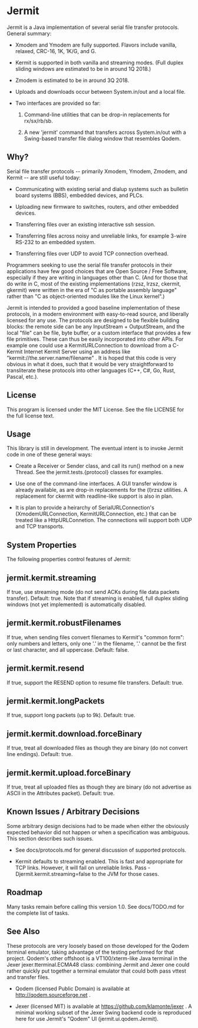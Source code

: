 Jermit
======

Jermit is a Java implementation of several serial file transfer
protocols.  General summary:

  * Xmodem and Ymodem are fully supported.  Flavors include vanilla,
    relaxed, CRC-16, 1K, 1K/G, and G.

  * Kermit is supported in both vanilla and streaming modes.  (Full
    duplex sliding windows are estimated to be in around 1Q 2018.)

  * Zmodem is estimated to be in around 3Q 2018.

  * Uploads and downloads occur between System.in/out and a local
    file.

  * Two interfaces are provided so far:

    1. Command-line utilities that can be drop-in replacements for
       rx/sx/rb/sb.

    2. A new 'jermit' command that transfers across System.in/out with
       a Swing-based transfer file dialog window that resembles Qodem.


Why?
----

Serial file transfer protocols -- primarily Xmodem, Ymodem, Zmodem,
and Kermit -- are still useful today:

  * Communicating with existing serial and dialup systems such as
    bulletin board systems (BBS), embedded devices, and PLCs.

  * Uploading new firmware to switches, routers, and other embedded
    devices.

  * Transferring files over an existing interactive ssh session.

  * Transferring files across noisy and unreliable links, for example
    3-wire RS-232 to an embedded system.

  * Transferring files over UDP to avoid TCP connection overhead.

Programmers seeking to use the serial file transfer protocols in their
applications have few good choices that are Open Source / Free
Software, especially if they are writing in languages other than C.
(And for those that do write in C, most of the existing
implementations (rzsz, lrzsz, ckermit, gkermit) were written in the
era of "C as portable assembly language" rather than "C as
object-oriented modules like the Linux kernel".)

Jermit is intended to provided a good baseline implementation of these
protocols, in a modern environment with easy-to-read source, and
liberally licensed for any use.  The protocols are designed to be
flexible building blocks: the remote side can be any InputStream +
OutputStream, and the local "file" can be file, byte buffer, or a
custom interface that provides a few file primitives.  These can thus
be easily incorporated into other APIs.  For example one could use a
KermitURLConnection to download from a C-Kermit Internet Kermit Server
using an address like "kermit://the.server.name/filename" .  It is
hoped that this code is very obvious in what it does, such that it
would be very straightforward to transliterate these protocols into
other languages (C++, C#, Go, Rust, Pascal, etc.).


License
-------

This program is licensed under the MIT License.  See the file LICENSE
for the full license text.


Usage
-----

This library is still in development.  The eventual intent is to
invoke Jermit code in one of these general ways:

  * Create a Receiver or Sender class, and call its run() method on a
    new Thread.  See the jermit.tests.{protocol} classes for examples.

  * Use one of the command-line interfaces.  A GUI transfer window is
    already available, as are drop-in replacements for the (l)rzsz
    utilities.  A replacement for ckermit with readline-like support
    is also in plan.

  * It is plan to provide a heirarchy of SerialURLConnection's
    (XmodemURLConnection, KermitURLConnection, etc.) that can be
    treated like a HttpURLConnetion.  The connections will support
    both UDP and TCP transports.


System Properties
-----------------

The following properties control features of Jermit:

  jermit.kermit.streaming
  -----------------------

  If true, use streaming mode (do not send ACKs during file data
  packets transfer).  Default: true.  Note that if streaming is
  enabled, full duplex sliding windows (not yet implemented) is
  automatically disabled.

  jermit.kermit.robustFilenames
  -----------------------------

  If true, when sending files convert filenames to Kermit's "common
  form": only numbers and letters, only one '.' in the filename, '.'
  cannot be the first or last character, and all uppercase.  Default:
  false.

  jermit.kermit.resend
  --------------------

  If true, support the RESEND option to resume file transfers.
  Default: true.

  jermit.kermit.longPackets
  -------------------------

  If true, support long packets (up to 9k).  Default: true.

  jermit.kermit.download.forceBinary
  ----------------------------------

  If true, treat all downloaded files as though they are binary (do
  not convert line endings).  Default: true.

  jermit.kermit.upload.forceBinary
  --------------------------------

  If true, treat all uploaded files as though they are binary (do not
  advertise as ASCII in the Attributes packet).  Default: true.


Known Issues / Arbitrary Decisions
----------------------------------

Some arbitrary design decisions had to be made when either the
obviously expected behavior did not happen or when a specification was
ambiguous.  This section describes such issues.

  - See docs/protocols.md for general discussion of supported
    protocols.

  - Kermit defaults to streaming enabled.  This is fast and
    appropriate for TCP links.  However, it will fail on unreliable
    links.  Pass -Djermit.kermit.streaming=false to the JVM for those
    cases.


Roadmap
-------

Many tasks remain before calling this version 1.0.  See docs/TODO.md
for the complete list of tasks.


See Also
--------

These protocols are very loosely based on those developed for the
Qodem terminal emulator, taking advantage of the testing performed for
that project.  Qodem's other offshoot is a VT100/xterm-like Java
terminal in the Jexer jexer.tterminal.ECMA48 class: combining Jermit
and Jexer one could rather quickly put together a terminal emulator
that could both pass vttest and transfer files.

  * Qodem (licensed Public Domain) is available at
    http://qodem.sourceforge.net .

  * Jexer (licensed MIT) is available at
    https://github.com/klamonte/jexer .  A minimal working subset of
    the Jexer Swing backend code is reproduced here for use Jermit's
    "Qodem" UI (jermit.ui.qodem.Jermit).
